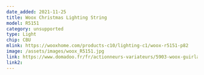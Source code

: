 ```yaml
---
date_added: 2021-11-25
title: Woox Christmas Lighting String
model: R5151
category: unsupported
type: Light
chip: CBU
mlink: https://wooxhome.com/products-c10/lighting-c1/woox-r5151-p82
image: /assets/images/woox_R5151.jpg
link: https://www.domadoo.fr/fr/actionneurs-variateurs/5903-woox-guirlande-lumineuse-led-de-noel-interieur-wifi.html
link2: 
---
```

